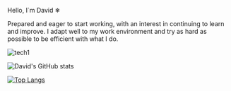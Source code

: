 Hello, I`m David ❄

Prepared and eager to start working, with an interest in continuing to learn and improve. 
I adapt well to my work environment and try as hard as possible to be efficient with what I do.

![tech1](https://user-images.githubusercontent.com/57682619/125846331-49721166-6ca2-4b95-9d08-a6980260ed09.gif)

![David's GitHub stats](https://github-readme-stats.vercel.app/api?username=daviidrf&show_icons=true&theme=radical)



[![Top Langs](https://github-readme-stats.vercel.app/api/top-langs/?username=daviidrf&layout=compact)](https://github.com/anuraghazra/github-readme-stats)

